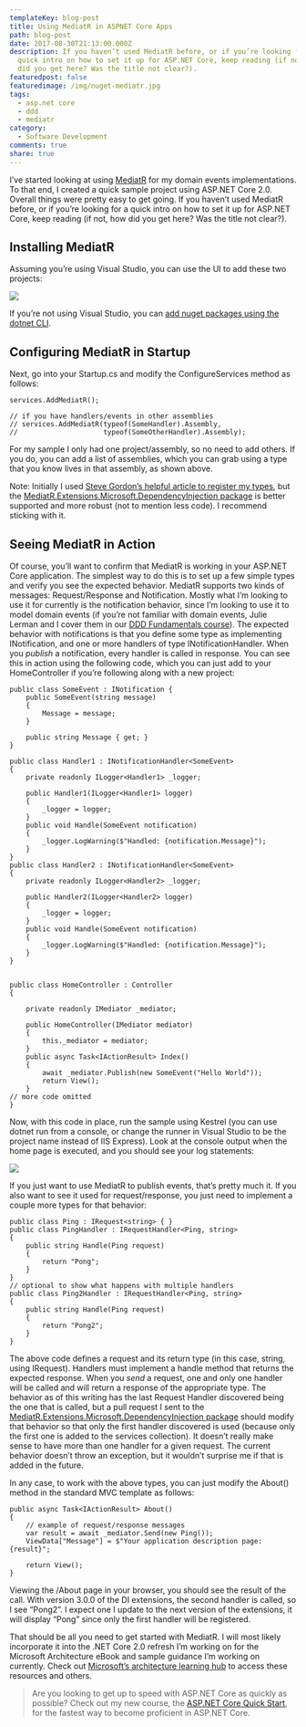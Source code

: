 ```yaml
---
templateKey: blog-post
title: Using MediatR in ASPNET Core Apps
path: blog-post
date: 2017-08-30T21:13:00.000Z
description: If you haven’t used MediatR before, or if you’re looking for a
  quick intro on how to set it up for ASP.NET Core, keep reading (if not, how
  did you get here? Was the title not clear?).
featuredpost: false
featuredimage: /img/nuget-mediatr.jpg
tags:
  - asp.net core
  - ddd
  - mediatr
category:
  - Software Development
comments: true
share: true
---
```

I’ve started looking at using [MediatR](https://github.com/jbogard/MediatR) for my domain events implementations. To that end, I created a quick sample project using ASP.NET Core 2.0. Overall things were pretty easy to get going. If you haven’t used MediatR before, or if you’re looking for a quick intro on how to set it up for ASP.NET Core, keep reading (if not, how did you get here? Was the title not clear?).

## Installing MediatR

Assuming you’re using Visual Studio, you can use the UI to add these two projects:

![](/img/nuget-mediatr.jpg)

If you’re not using Visual Studio, you can [add nuget packages using the dotnet CLI](https://ardalis.com/how-to-add-a-nuget-package-using-dotnet-add).

## Configuring MediatR in Startup

Next, go into your Startup.cs and modify the ConfigureServices method as follows:

```
services.AddMediatR();
 
// if you have handlers/events in other assemblies
// services.AddMediatR(typeof(SomeHandler).Assembly, 
//                     typeof(SomeOtherHandler).Assembly);
```

For my sample I only had one project/assembly, so no need to add others. If you do, you can add a list of assemblies, which you can grab using a type that you know lives in that assembly, as shown above.

Note: Initially I used [Steve Gordon’s helpful article to register my types](https://www.stevejgordon.co.uk/cqrs-using-mediatr-asp-net-core), but the [MediatR.Extensions.Microsoft.DependencyInjection package](https://www.nuget.org/packages/MediatR.Extensions.Microsoft.DependencyInjection/) is better supported and more robust (not to mention less code). I recommend sticking with it.

## Seeing MediatR in Action

Of course, you’ll want to confirm that MediatR is working in your ASP.NET Core application. The simplest way to do this is to set up a few simple types and verify you see the expected behavior. MediatR supports two kinds of messages: Request/Response and Notification. Mostly what I’m looking to use it for currently is the notification behavior, since I’m looking to use it to model domain events (if you’re not familiar with domain events, Julie Lerman and I cover them in our [DDD Fundamentals course](https://www.pluralsight.com/courses/domain-driven-design-fundamentals)). The expected behavior with notifications is that you define some type as implementing INotification, and one or more handlers of type INotificationHandler<SomeType>. When you *publish* a notification, every handler is called in response. You can see this in action using the following code, which you can just add to your HomeController if you’re following along with a new project:

```
public class SomeEvent : INotification {
    public SomeEvent(string message)
    {
        Message = message;
    }
 
    public string Message { get; }
}
 
public class Handler1 : INotificationHandler<SomeEvent>
{
    private readonly ILogger<Handler1> _logger;
 
    public Handler1(ILogger<Handler1> logger)
    {
        _logger = logger;
    }
    public void Handle(SomeEvent notification)
    {
        _logger.LogWarning($"Handled: {notification.Message}");
    }
}
public class Handler2 : INotificationHandler<SomeEvent>
{
    private readonly ILogger<Handler2> _logger;
 
    public Handler2(ILogger<Handler2> logger)
    {
        _logger = logger;
    }
    public void Handle(SomeEvent notification)
    {
        _logger.LogWarning($"Handled: {notification.Message}");
    }
}
 
 
public class HomeController : Controller
{
 
    private readonly IMediator _mediator;
 
    public HomeController(IMediator mediator)
    {
        this._mediator = mediator;
    }
    public async Task<IActionResult> Index()
    {
        await _mediator.Publish(new SomeEvent("Hello World"));
        return View();
    }
// more code omitted
}
```

Now, with this code in place, run the sample using Kestrel (you can use dotnet run from a console, or change the runner in Visual Studio to be the project name instead of IIS Express). Look at the console output when the home page is executed, and you should see your log statements:

![](/img/mediatr-notification-handlers.jpg)

If you just want to use MediatR to publish events, that’s pretty much it. If you also want to see it used for request/response, you just need to implement a couple more types for that behavior:

```
public class Ping : IRequest<string> { }
public class PingHandler : IRequestHandler<Ping, string>
{
    public string Handle(Ping request)
    {
        return "Pong";
    }
}
// optional to show what happens with multiple handlers
public class Ping2Handler : IRequestHandler<Ping, string>
{
    public string Handle(Ping request)
    {
        return "Pong2";
    }
}
```

The above code defines a request and its return type (in this case, string, using IRequest<string>). Handlers must implement a handle method that returns the expected response. When you *send* a request, one and only one handler will be called and will return a response of the appropriate type. The behavior as of this writing has the last Request Handler discovered being the one that is called, but a pull request I sent to the [MediatR.Extensions.Microsoft.DependencyInjection package](https://www.nuget.org/packages/MediatR.Extensions.Microsoft.DependencyInjection/) should modify that behavior so that only the first handler discovered is used (because only the first one is added to the services collection). It doesn’t really make sense to have more than one handler for a given request. The current behavior doesn’t throw an exception, but it wouldn’t surprise me if that is added in the future.

In any case, to work with the above types, you can just modify the About() method in the standard MVC template as follows:

```
public async Task<IActionResult> About()
{
    // example of request/response messages
    var result = await _mediator.Send(new Ping());
    ViewData["Message"] = $"Your application description page: {result}";
 
    return View();
}
```

Viewing the /About page in your browser, you should see the result of the call. With version 3.0.0 of the DI extensions, the second handler is called, so I see “Pong2”. I expect one I update to the next version of the extensions, it will display “Pong” since only the first handler will be registered.

That should be all you need to get started with MediatR. I will most likely incorporate it into the .NET Core 2.0 refresh I’m working on for the Microsoft Architecture eBook and sample guidance I’m working on currently. Check out [Microsoft’s architecture learning hub](https://www.microsoft.com/net/learn/architecture) to access these resources and others.

> Are you looking to get up to speed with ASP.NET Core as quickly as possible? Check out my new course, the [ASP.NET Core Quick Start](http://aspnetcorequickstart.com/), for the fastest way to become proficient in ASP.NET Core.